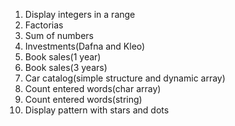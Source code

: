 1. Display integers in a range
2. Factorias
3. Sum of numbers
4. Investments(Dafna and Kleo)
5. Book sales(1 year)
6. Book sales(3 years)
7. Car catalog(simple structure and dynamic array)
8. Count entered words(char array)
9. Count entered words(string)
10. Display pattern with stars and dots
